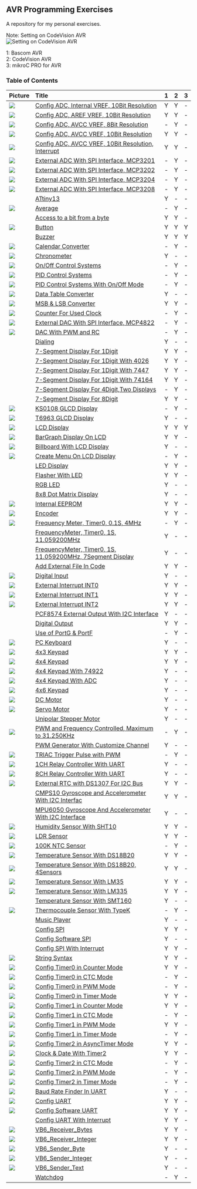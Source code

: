 ## AVR Programming Exercises
A repository for my personal exercises.

Note: Setting on CodeVision AVR  
![Setting on CodeVision AVR](_Library_CodeVisionAVR/_Setting1.png)

1: Bascom AVR  
2: CodeVision AVR  
3: mikroC PRO for AVR 

### Table of Contents
|Picture|Title|1|2|3|
|:------|:----|:----:|:--------:|:----:|
|![](ADC_2V56_10Bit/Simulate/Album.png)					|[Config ADC, Internal VREF, 10Bit Resolution](ADC_2V56_10Bit)							|Y|Y|-|
|![](ADC_AREF_10Bit/Simulate/Album.png)					|[Config ADC, AREF VREF, 10Bit Resolution](ADC_AREF_10Bit)							|Y|Y|-|
|![](ADC_AVCC_08Bit/Simulate/Album.png)					|[Config ADC, AVCC VREF, 8Bit Resolution](ADC_AVCC_08Bit)							|-|Y|-|
|![](ADC_AVCC_10Bit/Simulate/Album.png)					|[Config ADC, AVCC VREF, 10Bit Resolution](ADC_AVCC_10Bit)							|Y|Y|-|
|![](ADC_AVCC_10Bit_Interrupt/Simulate/Album.png)			|[Config ADC, AVCC VREF, 10Bit Resolution, Interrupt](ADC_AVCC_10Bit_Interrupt)					|Y|Y|-|
|![](ADC_ExternalWithSPI_MCP3201/Simulate/Album.png)			|[External ADC With SPI Interface, MCP3201](ADC_ExternalWithSPI_MCP3201)					|-|Y|-|
|![](ADC_ExternalWithSPI_MCP3202/Simulate/Album.png)			|[External ADC With SPI Interface, MCP3202](ADC_ExternalWithSPI_MCP3202)					|-|Y|-|
|![](ADC_ExternalWithSPI_MCP3204/Simulate/Album.png)			|[External ADC With SPI Interface, MCP3204](ADC_ExternalWithSPI_MCP3204)					|-|Y|-|
|![](ADC_ExternalWithSPI_MCP3208/Simulate/Album.png)			|[External ADC With SPI Interface, MCP3208](ADC_ExternalWithSPI_MCP3208)					|-|Y|-|
|![]()									|[ATtiny13](ATtiny13)												|Y|-|-|
|![](Average/Simulate/Album.png)					|[Average](Average)												|-|Y|-|
|![]()									|[Access to a bit from a byte](BitAccess)									|Y|Y|-|
|![](Button/Simulate/Album.png)						|[Button](Button)												|Y|Y|Y|
|![]()									|[Buzzer](Buzzer)												|Y|Y|Y|
|![](CalendarConverter/Simulate/Album.png)				|[Calendar Converter](CalendarConverter)									|-|Y|-|
|![](Chronometer/Simulate/Album.png)					|[Chronometer](Chronometer)											|Y|-|-|
|![](ControlSystems_OnOff/Simulate/Album.png)				|[On/Off Control Systems](ControlSystems_OnOff)									|-|Y|-|
|![](ControlSystems_PID/Simulate/Album.png)				|[PID Control Systems](ControlSystems_PID)									|-|Y|-|
|![](ControlSystems_PID_OnOffMode/Simulate/Album.png)			|[PID Control Systems With On/Off Mode](ControlSystems_PID_OnOffMode)						|-|Y|-|
|![](Converter_DataTable/Simulate/Album.png)				|[Data Table Converter](Converter_DataTable)									|Y|-|-|
|![](Converter_MSB&LSB/Simulate/Album.png)				|[MSB & LSB Converter](Converter_MSB&LSB)									|Y|Y|-|
|![](CounterForUsedClock/Simulate/Album.png)				|[Counter For Used Clock](CounterForUsedClock)									|-|Y|-|
|![](DAC_ExternalWithSPI_MCP4822/Simulate/Album.png)			|[External DAC With SPI Interface, MCP4822](DAC_ExternalWithSPI_MCP4822)						|-|Y|-|
|![](DAC_WithPWM/Simulate/Album.png)					|[DAC With PWM and RC](DAC_WithPWM)										|-|Y|-|
|![]()									|[Dialing](Dialing)												|Y|-|-|
|![]()									|[7-Segment Display For 1Digit](Display_7Segment_1Digit)							|Y|Y|-|
|![]()									|[7-Segment Display For 1Digit With 4026](Display_7Segment_1Digit_4026)						|Y|Y|-|
|![]()									|[7-Segment Display For 1Digit With 7447](Display_7Segment_1Digit_7447)						|Y|Y|-|
|![]()									|[7-Segment Display For 1Digit With 74164](Display_7Segment_1Digit_74164)					|Y|Y|-|
|![]()									|[7-Segment Display For 4Digit,Two Displays](Display_7Segment_4Digit_2Display)					|-|Y|-|
|![]()									|[7-Segment Display For 8Digit](Display_7Segment_8Digit)							|Y|Y|-|
|![](Display_GLCD_KS0108/Simulate/Album.png)				|[KS0108 GLCD Display](Display_GLCD_KS0108)									|-|Y|-|
|![](Display_GLCD_T6963/Simulate/Album.png)				|[T6963 GLCD Display](Display_GLCD_T6963)									|Y|-|-|
|![](Display_LCD/Simulate/Album.png)					|[LCD Display](Display_LCD)											|Y|Y|Y|
|![](Display_LCD_BarGraph/Simulate/Album.png)				|[BarGraph Display On LCD](Display_LCD_BarGraph)								|Y|Y|-|
|![](Display_LCD_Billboard/Simulate/Album.png)				|[Billboard With LCD Display](Display_LCD_Billboard)								|Y|-|-|
|![](Display_LCD_Menu/Simulate/Album.png)				|[Create Menu On LCD Display](Display_LCD_Menu)									|-|Y|-|
|![]()									|[LED Display](Display_LED)											|Y|Y|-|
|![]()									|[Flasher With LED](Display_LED_Flasher)									|Y|Y|-|
|![]()									|[RGB LED](Display_LED_RGB)											|Y|-|-|
|![]()									|[8x8 Dot Matrix Display](Display_Matrix_8x8)									|Y|-|-|
|![](EEPROM/Simulate/Album.png)						|[Internal EEPROM](EEPROM)											|Y|Y|-|
|![](Encoder/Simulate/Album.png)					|[Encoder](Encoder)												|Y|Y|-|
|![](FrequencyMeter_Timer0_0.1S_4MHz/Simulate/Album.png)		|[Frequency Meter, Timer0, 0.1S, 4MHz](FrequencyMeter_Timer0_0.1S_4MHz)						|-|Y|-|
|![]()									|[FrequencyMeter, Timer0, 1S, 11.059200MHz](FrequencyMeter_Timer0_1S_11.059200MHz)				|Y|-|-|
|![]()									|[FrequencyMeter, Timer0, 1S, 11.059200MHz, 7Segment Display](FrequencyMeter_Timer0_1S_11.059200MHz_7Segment)	|Y|-|-|
|![]()									|[Add External File In Code](Include)										|Y|Y|-|
|![](IO_Input/Simulate/Album.png)					|[Digital Input](IO_Input)											|Y|-|-|
|![](Interrupt_INT0/Simulate/Album.png)					|[External Interrupt INT0](Interrupt_INT0)									|Y|Y|-|
|![](Interrupt_INT1/Simulate/Album.png)					|[External Interrupt INT1](Interrupt_INT1)									|Y|Y|-|
|![](Interrupt_INT2/Simulate/Album.png)					|[External Interrupt INT2](Interrupt_INT2)									|Y|Y|-|
|![]()									|[PCF8574 External Output With I2C Interface](IO_ExternalOutputs_PCF8574_I2C)					|Y|-|-|
|![]()									|[Digital Output](IO_Output)											|Y|Y|-|
|![]()									|[Use of PortG & PortF](IO_PortG&PortF)										|-|Y|-|
|![](Keyboard_PC/Hardware/Album.png)					|[PC Keyboard](Keyboard_PC)											|Y|-|-|
|![](Keypad_4x3/Simulate/Album.png)					|[4x3 Keypad](Keypad_4x3)											|Y|Y|-|
|![](Keypad_4x4/Simulate/Album.png)					|[4x4 Keypad](Keypad_4x4)											|Y|Y|-|
|![](Keypad_4x4_Using74922/Simulate/Album.png)				|[4x4 Keypad With 74922](Keypad_4x4_74922)									|Y|-|-|
|![](Keypad_4x4_UsingADC/Simulate/Album.png)				|[4x4 Keypad With ADC](Keypad_4x4_ADC)										|Y|-|-|
|![](Keypad_4x6/Simulate/Album.png)					|[4x6 Keypad](Keypad_4x6)											|Y|-|-|
|![](Motor_DC/Simulate/Album.png)					|[DC Motor](Motor_DC)												|Y|-|-|
|![](Motor_Servo/Simulate/Album.png)					|[Servo Motor](Motor_Servo)											|Y|-|-|
|![]()									|[Unipolar Stepper Motor](Motor_UnipolarStepper)								|Y|-|-|
|![](PulseGenerator_PWM&FrequencyControlled/Simulate/Album.png)		|[PWM and Frequency Controlled, Maximum to 31.250KHz](PulseGenerator_PWM&FrequencyControlled)			|-|Y|-|
|![]()									|[PWM Generator With Customize Channel](PulseGenerator_PWMwithCustomizeChannel)					|Y|-|-|
|![](PulseGenerator_TriacTriggerPulseWithPWM/Simulate/Album.png)	|[TRIAC Trigger Pulse with PWM](PulseGenerator_TriacTriggerPulseWithPWM)					|-|Y|-|
|![](RelayController_UART_1CH/Simulate/Album.png)			|[1CH Relay Controller With UART](RelayController_UART_1CH)							|Y|-|-|
|![](RelayController_UART_8CH/Simulate/Album.png)			|[8CH Relay Controller With UART](RelayController_UART_8CH)							|Y|-|-|
|![](RTC_DS1307/Simulate/Album.png)					|[External RTC with DS1307 For I2C Bus](RTC_DS1307)								|Y|Y|-|
|![]()									|[CMPS10 Gyroscope and Accelerometer With I2C Interfac](Sensor_Gyroscope_CMPS10_I2C)				|Y|Y|-|
|![]()									|[MPU6050 Gyroscope And Accelerometer With I2C Interface](Sensor_Gyroscope_MPU6050_I2C)				|Y|-|-|
|![](Sensor_Humidity_SHT10/Simulate/Album.png)				|[Humidity Sensor With SHT10](Sensor_Humidity_SHT10)								|Y|Y|-|
|![](Sensor_LDR/Simulate/Album.png)					|[LDR Sensor](Sensor_LDR)											|Y|Y|-|
|![](Sensor_NTC_100K/Simulate/Album.png)				|[100K NTC Sensor](Sensor_NTC_100K)										|-|Y|-|
|![](Sensor_Temperature_DS18B20/Simulate/Album.png)			|[Temperature Sensor With DS18B20](Sensor_Temperature_DS18B20)							|Y|Y|-|
|![](Sensor_Temperature_DS18B20_4Sensors/Simulate/Album.png)		|[Temperature Sensor With DS18B20, 4Sensors](Sensor_Temperature_DS18B20_4Sensors)				|Y|Y|-|
|![](Sensor_Temperature_LM35/Simulate/Album.png)			|[Temperature Sensor With LM35](Sensor_Temperature_LM35)							|Y|Y|-|
|![](Sensor_Temperature_LM335/Simulate/Album.png)			|[Temperature Sensor With LM335](Sensor_Temperature_LM335)							|Y|Y|-|
|![]()									|[Temperature Sensor With SMT160](Sensor_Temperature_SMT160)							|Y|-|-|
|![](Sensor_Thermocouple_TypeK/Simulate/Album.png)			|[Thermocouple Sensor With TypeK](Sensor_Thermocouple_TypeK)							|-|Y|-|
|![]()									|[Music Player](Sound_MusicPlayer)										|Y|-|-|
|![]()									|[Config SPI](SPI_Config)											|Y|Y|-|
|![]()									|[Config Software SPI](SPI_SoftwareSPI)										|Y|-|-|
|![]()									|[Config SPI With Interrupt](SPI_Interrupt)									|Y|Y|-|
|![](String_Syntax/Simulate/Album.png)					|[String Syntax](String_Syntax)											|Y|Y|-|
|![](Timer0_Counter/Simulate/Album.png)					|[Config Timer0 in Counter Mode](Timer0_Counter)								|Y|Y|-|
|![](Timer0_CTC/Simulate/Album.png)					|[Config Timer0 in CTC Mode](Timer0_CTC)									|-|Y|-|
|![](Timer0_PWM/Simulate/Album.png)					|[Config Timer0 in PWM Mode](Timer0_PWM)									|-|Y|-|
|![](Timer0_Timer/Simulate/Album.png)					|[Config Timer0 in Timer Mode](Timer0_Timer)									|Y|Y|-|
|![](Timer1_Counter/Simulate/Album.png)					|[Config Timer1 in Counter Mode](Timer1_Counter)								|Y|Y|-|
|![](Timer1_CTC/Simulate/Album.png)					|[Config Timer1 in CTC Mode](Timer1_CTC)									|-|Y|-|
|![](Timer1_PWM/Simulate/Album.png)					|[Config Timer1 in PWM Mode](Timer1_PWM)									|Y|Y|-|
|![](Timer1_Timer/Simulate/Album.png)					|[Config Timer1 in Timer Mode](Timer1_Timer)									|-|Y|-|
|![](Timer2_AsyncTimer/Simulate/Album.png)				|[Config Timer2 in AsyncTimer Mode](Timer2_AsyncTimer)								|Y|Y|-|
|![](Timer2_Clock&Date/Simulate/Album.png)				|[Clock & Date With Timer2](Timer2_Clock&Date)									|Y|Y|-|
|![](Timer2_CTC/Simulate/Album.png)					|[Config Timer2 in CTC Mode](Timer2_CTC)									|-|Y|-|
|![](Timer2_PWM/Simulate/Album.png)					|[Config Timer2 in PWM Mode](Timer2_PWM)									|-|Y|-|
|![](Timer2_Timer/Simulate/Album.png)					|[Config Timer2 in Timer Mode](Timer2_Timer)									|-|Y|-|
|![](UART_BaudRateFinder/Simulate/Album.png)				|[Baud Rate Finder In UART](UART_BaudRateFinder)								|Y|-|-|
|![](UART_Config/Simulate/Album.png)					|[Config UART](UART_Config)											|Y|Y|-|
|![](UART_SoftwareUART/Simulate/Album.png)				|[Config Software UART](UART_SoftwareUART)									|Y|Y|-|
|![]()									|[Config UART With Interrupt](UART_Interrupt)									|Y|Y|-|
|![](VB6_Receiver_Bytes/Code_VB6/Album.jpg)				|[VB6_Receiver_Bytes](VB6_Receiver_Bytes)									|Y|Y|-|
|![](VB6_Receiver_Integer/Code_VB6/Album.jpg)				|[VB6_Receiver_Integer](VB6_Receiver_Integer)									|Y|Y|-|
|![](VB6_Sender_Byte/Code_VB6/Album.jpg)				|[VB6_Sender_Byte](VB6_Sender_Byte)										|Y|-|-|
|![](VB6_Sender_Integer/Code_VB6/Album.jpg)				|[VB6_Sender_Integer](VB6_Sender_Integer)									|Y|-|-|
|![](VB6_Sender_Text/Code_VB6/Album.jpg)				|[VB6_Sender_Text](VB6_Sender_Text)										|Y|-|-|
|![]()									|[Watchdog](Watchdog)												|-|Y|-|



